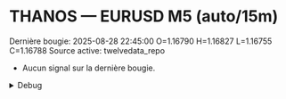 # THANOS — EURUSD M5 (auto/15m)
Dernière bougie: 2025-08-28 22:45:00  O=1.16790  H=1.16827  L=1.16755  C=1.16788
Source active: twelvedata_repo

- Aucun signal sur la dernière bougie.

<details><summary>Debug</summary>

- TD_API_KEY manquant.

</details>